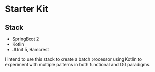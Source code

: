 # Starter Kit

## Stack
+ SpringBoot 2
+ Kotlin
+ JUnit 5, Hamcrest

I intend to use this stack to create a batch processor using Kotlin to experiment with multiple patterns in both functional and OO paradigms.





